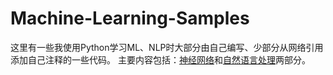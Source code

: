 # Machine-Learning-Samples
  这里有一些我使用Python学习ML、NLP时大部分由自己编写、少部分从网络引用添加自己注释的一些代码。
  主要内容包括：[神经网络](/neuralnetwork)和[自然语言处理](mynltk)两部分。
